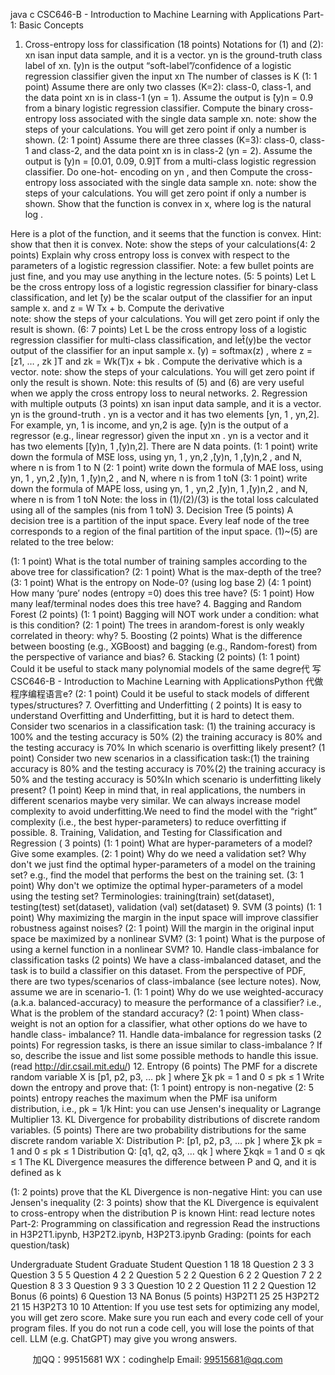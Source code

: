 java c
CSC646-B - Introduction to Machine Learning with Applications 
Part-1: Basic Concepts
1. Cross-entropy loss for classification (18 points) 
Notations   for   (1)   and   (2):
xn    isan input data   sample,   and it   is   a vector.
yn    is the ground-truth class   label   of   xn.
̂(y)n    is the output “soft-label”/confidence of   a logistic regression classifier   given the   input   xn
The number of   classes is K
(1:   1 point) Assume   there   are   only   two   classes   (K=2):   class-0,   class-1,   and   the   data   point   xn      is   in   class-1   (yn =    1).   Assume   the   output   is   ̂(y)n    =   0.9   from   a   binary   logistic   regression   classifier.
Compute the binary cross-entropy loss associated with the   single data sample xn. note: show the steps of   your calculations. You will   get   zero point   if   only   a number   is   shown.
(2:   1 point) Assume   there   are   three   classes   (K=3): class-0,   class-1   and   class-2,   and   the   data   point   xn      is   in   class-2 (yn      =   2). Assume   the   output   is   ̂(y)n =    [0.01, 0.09, 0.9]T      from   a   multi-class   logistic   regression   classifier.    Do   one-hot-   encoding on yn   , and then Compute the cross-entropy loss   associated   with   the   single   data   sample   xn.
note: show the steps of   your calculations. You will   get   zero point   if   only   a number   is   shown.
Show that the function  is convex in x, where    log   is the natural   log   .

Here is a plot of   the function, and   it   seems that the   function   is   convex.
Hint: show   that  then   it   is   convex.
Note:    show the steps   of   your   calculations(4: 2 points) Explain   why   cross   entropy   loss   is   convex   with   respect   to   the   parameters   of   a   logistic   regression   classifier.
Note: a few bullet points are   just fine, and you may use   anything   in the   lecture notes.
(5: 5 points) Let L be the cross entropy loss   of   a   logistic   regression   classifier   for   binary-class   classification,   and   let   ̂(y)
be   the   scalar   output   of   the   classifier   for   an   input   sample   x.  and   z      =   W   Tx   +   b. Compute   the   derivative  
note: show the steps of   your calculations. You will get   zero point   if   only the result   is   shown.
(6:   7 points) Let L be the   cross   entropy   loss   of a logistic   regression   classifier   for   multi-class   classification,   and   let̂(y)be   the   vector   output   of   the   classifier   for   an   input   sample   x.      ̂(y)   =   softmax(z)   ,   where   z   =    [z1, … , zk   ]T      and   zk = Wk(T)x   +   bk   .    Compute   the   derivative  which   is   a   vector.
note: show the steps of   your calculations. You will get   zero point   if   only the result   is   shown.
Note: this results of   (5) and (6) are very useful when   we   apply   the   cross   entropy   loss   to   neural networks.
2. Regression with multiple outputs (3 points) 
xn    isan input data   sample,   and   it   is   a vector.
yn    is the   ground-truth   .
yn      is   a   vector   and   it   has two elements [yn,   1   , yn,2].   For   example,   yn,   1      is   income,   and   yn,2      is   age.
̂(y)n      is   the   output   of   a   regressor   (e.g., linear   regressor) given   the   input   xn         .
yn      is   a   vector   and   it   has two elements [̂(y)n,   1   ,̂(y)n,2].
There are N data points.
(1:   1 point) write   down   the   formula   of   MSE   loss, using   yn,   1   , yn,2   ,̂(y)n,   1   ,̂(y)n,2   , and   N,   where   n   is   from   1   to   N
(2:   1 point)    write   down   the   formula   of   MAE   loss, using   yn,   1   , yn,2   ,̂(y)n,   1   ,̂(y)n,2   , and   N, where   n   is   from   1   toN
(3:   1 point)    write   down   the   formula   of   MAPE   loss, using   yn,   1   , yn,2   ,̂(y)n,   1   ,̂(y)n,2   , and   N, where   n   is   from   1   toN
Note: the   loss   in   (1)/(2)/(3) is   the   total   loss   calculated   using   all   of   the   samples   (nis   from   1   toN)
3. Decision Tree (5 points) 
A decision tree is a partition   of   the   input   space.
Every leaf   node of   the tree corresponds to a region of   the final partition   of   the   input   space.
(1)~(5) are   related   to   the   tree   below:

(1:   1 point) What is the total number of   training   samples according to   the   above   tree   for   classification?   (2:   1 point) What   is   the   max-depth   of   the   tree?
(3:   1 point) What   is   the   entropy   on   Node-0?    (using   log   base   2)
(4:   1 point) How   many ‘pure’ nodes   (entropy   =0) does   this   tree   have?   (5:   1 point) How   many   leaf/terminal   nodes   does   this   tree   have?
4. Bagging and Random Forest (2   points) 
(1:   1 point) Bagging   will   NOT   work   under   a   condition: what   is   this   condition?
(2:   1 point) The trees in arandom-forest is only weakly correlated   in   theory:   why?
5. Boosting (2 points) 
What   is the   difference between boosting   (e.g., XGBoost)   and bagging   (e.g.,   Random-forest)   from   the   perspective   of   variance and bias?
6. Stacking (2 points) 
(1:   1 point) Could it be useful to stack many polynomial models of   the   same   degre代 写CSC646-B - Introduction to Machine Learning with ApplicationsPython
代做程序编程语言e?   (2:   1 point) Could   it   be   useful   to   stack   models   of   different   types/structures?
7. Overfitting and Underfitting ( 2 points) 
It is easy to understand Overfitting and Underfitting, but it   is hard   to   detect   them.
Consider two scenarios in a   classification   task:
(1) the   training   accuracy   is   100% and   the   testing   accuracy   is   50%
(2) the   training   accuracy   is   80%   and   the   testing   accuracy   is   70%
In which scenario is overfitting   likely present?   (1 point)
Consider two new scenarios in a   classification task:(1) the   training   accuracy   is   80% and   the   testing   accuracy   is   70%(2) the   training   accuracy   is   50% and   the   testing   accuracy   is   50%In which scenario is underfitting likely present?   (1 point)
Keep in mind that, in real applications, the numbers in different   scenarios maybe very   similar.
We can always increase model complexity to avoid underfitting.We   need   to   find   the   model   with   the “right” complexity   (i.e., the   best   hyper-parameters) to   reduce   overfitting   if   possible.
8.    Training, Validation, and Testing for Classification and Regression ( 3 points) 
(1:   1 point) What   are   hyper-parameters   of   a   model? Give   some   examples.
(2:   1 point) Why do we need a validation set? Why don't we   just   find   the   optimal hyper-parameters   of   a model   on   the   training   set? e.g., find   the   model   that   performs   the   best   on   the   training   set.
(3:   1 point) Why don't we optimize the optimal hyper-parameters of   a   model   using   the testing   set?   Terminologies: training(train) set(dataset), testing(test) set(dataset), validation (val) set(dataset)
9. SVM (3 points) 
(1:   1 point) Why maximizing the margin in the input space will   improve   classifier robustness   against noises?
(2:   1 point) Will   the   margin   in   the   original   input   space   be   maximized   by   a   nonlinear   SVM?
(3:   1 point) What   is   the   purpose   of   using   a   kernel   function   in   a   nonlinear   SVM?
10. Handle class-imbalance for classification tasks (2 points) 
We have a class-imbalanced dataset, and the task is to build   a   classifier   on   this   dataset.   From   the perspective   of   PDF,   there are two types/scenarios of   class-imbalance (see lecture notes). Now, assume we   are   in   scenario-1.
(1:   1 point) Why   do   we   use   weighted-accuracy   (a.k.a. balanced-accuracy) to   measure   the   performance   of   a   classifier?   i.e., What is the problem of   the standard   accuracy?
(2:    1   point)   When   class-weight   is   not   an   option   for   a   classifier,   what   other   options   do   we   have   to   handle   class-   imbalance?
11. Handle data-imbalance for regression tasks (2 points) 
For   regression   tasks,   is   there   an   issue   similar   to   class-imbalance   ?   If so,   describe   the   issue   and   list   some   possible   methods   to   handle   this   issue.   (read http://dir.csail.mit.edu/)
12. Entropy (6 points) 
The   PMF   for   a   discrete   random   variable   X   is   [p1,   p2,   p3,   …   pk   ]   where   ∑k   pk         =    1   and   0   ≤   pk         ≤    1   Write down the entropy   and prove that:
(1:   1 point)    entropy   is   non-negative
(2: 5 points)    entropy   reaches   the   maximum   when   the   PMF   isa   uniform   distribution,   i.e., pk         =    1/k   Hint: you can use Jensen's inequality or Lagrange   Multiplier
13. KL Divergence for probability distributions of discrete random variables. (5 points) There are two probability distributions for the same discrete random variable    X:
Distribution   P:      [p1, p2, p3,   … pk   ] where ∑k   pk       =   1   and   0   ≤   pk      ≤   1
Distribution   Q:      [q1, q2, q3,   … qk   ] where   ∑kqk         =    1   and   0   ≤   qk         ≤   1
The KL Divergence measures the difference between P and Q,   and   it   is   defined   as   k

(1: 2 points) prove   that   the   KL   Divergence   is   non-negative   Hint: you can use Jensen's inequality
(2: 3 points) show that the KL Divergence is   equivalent to   cross-entropy   when   the   distribution   P   is known   Hint: read lecture notes
Part-2: Programming on classification and regression 
Read   the   instructions   in   H3P2T1.ipynb, H3P2T2.ipynb, H3P2T3.ipynb   Grading: (points for   each   question/task)

Undergraduate Student 
Graduate Student 
Question   1 
18 
18 
Question   2 
3 
3 
Question 3 
5 
5 
Question   4 
2 
2 
Question 5 
2 
2 
Question 6 
2 
2 
Question 7 
2 
2 
Question 8 
3 
3 
Question 9 
3 
3 
Question 10 
2 
2 
Question 11 
2 
2 
Question 12 
Bonus   (6 points) 
6 
Question 13 
NA 
Bonus   (5 points) 
H3P2T1 
25 
25 
H3P2T2 
21 
15 
H3P2T3 
10 
10 
Attention: 
If you use test sets for optimizing any model, you will get zero score. 
Make sure you run each and every code cell of your program files. If you do not run a code cell, you will lose the points of that cell. 
LLM (e.g. ChatGPT) may give you wrong answers. 









         
加QQ：99515681  WX：codinghelp  Email: 99515681@qq.com
